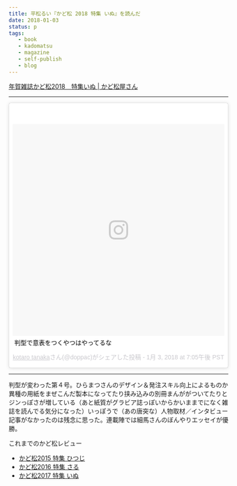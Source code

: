 ```yaml
---
title: 平松るい『かど松 2018 特集 いぬ』を読んだ
date: 2018-01-03
status: p
tags:
   - book
   - kadomatsu
   - magazine
   - self-publish
   - blog
---
```


[年賀雑誌かど松2018　特集いぬ \| かど松屋さん](http://kadomatsu.thebase.in/items/9424937)

---

<blockquote class="instagram-media" data-instgrm-captioned data-instgrm-permalink="https://www.instagram.com/p/BdgwdTJFryw/" data-instgrm-version="8" style=" background:#FFF; border:0; border-radius:3px; box-shadow:0 0 1px 0 rgba(0,0,0,0.5),0 1px 10px 0 rgba(0,0,0,0.15); margin: 1px; max-width:658px; padding:0; width:99.375%; width:-webkit-calc(100% - 2px); width:calc(100% - 2px);"><div style="padding:8px;"> <div style=" background:#F8F8F8; line-height:0; margin-top:40px; padding:50.0% 0; text-align:center; width:100%;"> <div style=" background:url(data:image/png;base64,iVBORw0KGgoAAAANSUhEUgAAACwAAAAsCAMAAAApWqozAAAABGdBTUEAALGPC/xhBQAAAAFzUkdCAK7OHOkAAAAMUExURczMzPf399fX1+bm5mzY9AMAAADiSURBVDjLvZXbEsMgCES5/P8/t9FuRVCRmU73JWlzosgSIIZURCjo/ad+EQJJB4Hv8BFt+IDpQoCx1wjOSBFhh2XssxEIYn3ulI/6MNReE07UIWJEv8UEOWDS88LY97kqyTliJKKtuYBbruAyVh5wOHiXmpi5we58Ek028czwyuQdLKPG1Bkb4NnM+VeAnfHqn1k4+GPT6uGQcvu2h2OVuIf/gWUFyy8OWEpdyZSa3aVCqpVoVvzZZ2VTnn2wU8qzVjDDetO90GSy9mVLqtgYSy231MxrY6I2gGqjrTY0L8fxCxfCBbhWrsYYAAAAAElFTkSuQmCC); display:block; height:44px; margin:0 auto -44px; position:relative; top:-22px; width:44px;"></div></div> <p style=" margin:8px 0 0 0; padding:0 4px;"> <a href="https://www.instagram.com/p/BdgwdTJFryw/" style=" color:#000; font-family:Arial,sans-serif; font-size:14px; font-style:normal; font-weight:normal; line-height:17px; text-decoration:none; word-wrap:break-word;" target="_blank">判型で意表をつくやつはやってるな</a></p> <p style=" color:#c9c8cd; font-family:Arial,sans-serif; font-size:14px; line-height:17px; margin-bottom:0; margin-top:8px; overflow:hidden; padding:8px 0 7px; text-align:center; text-overflow:ellipsis; white-space:nowrap;"><a href="https://www.instagram.com/doppac/" style=" color:#c9c8cd; font-family:Arial,sans-serif; font-size:14px; font-style:normal; font-weight:normal; line-height:17px;" target="_blank"> kotaro tanaka</a>さん(@doppac)がシェアした投稿 - <time style=" font-family:Arial,sans-serif; font-size:14px; line-height:17px;" datetime="2018-01-04T03:05:48+00:00"> 1月 3, 2018 at 7:05午後 PST</time></p></div></blockquote> <script async defer src="//platform.instagram.com/en_US/embeds.js"></script>

---

判型が変わった第４号。ひらまつさんのデザイン＆発注スキル向上によるものか異種の用紙をまぜこんだ製本になってたり挟み込みの別冊まんががついてたりとジンっぽさが増している（あと紙質がグラビア誌っぽいからかいままでになく雑誌を読んでる気分になった）いっぽうで（あの唐突な）人物取材／インタビュー記事がなかったのは残念に思った。連載陣では細馬さんのぼんやりエッセイが優勝。


これまでのかど松レビュー
- [かど松2015 特集 ひつじ](/2015/02/17/201502/kadomatsu/)
- [かど松2016 特集 さる](/2016/01/25/201601/kadomatsu-2016/)
- [かど松2017 特集 いぬ](/2017/02/08/201702/kadomatsu-2017/)
